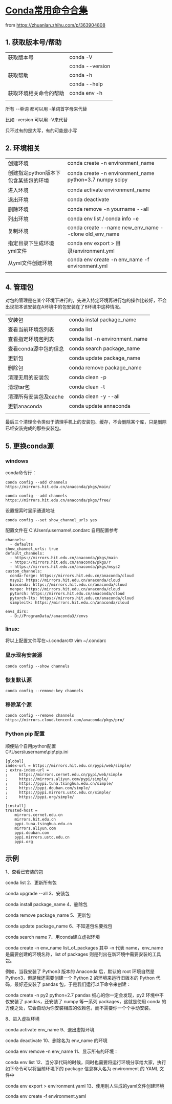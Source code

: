 # [Conda常用命令合集](https://zhuanlan.zhihu.com/p/363904808)

from https://zhuanlan.zhihu.com/p/363904808

## 1. 获取版本号/帮助

|   |   |
|  :----  | :-----  |
|获取版本号|conda -V|
| |conda --version|
|获取帮助|conda -h|
| |conda --help|
|获取环境相关命令的帮助	|conda env -h|
|||


所有 --单词 都可以用 -单词首字母来代替	

比如 -version 可以用 -V来代替

只不过有的是大写，有的可能是小写


## 2. 环境相关


|   |   |
|  :----  | :-----  |
|创建环境	|conda create -n environment_name|
|创建指定python版本下包含某些包的环境	|conda create -n environment_name python=3.7 numpy scipy|
|进入环境	|conda activate environment_name|
|退出环境	|conda deactivate|
|删除环境	|conda remove -n yourname --all|
|列出环境	|conda env list / conda info -e|
|复制环境	|conda create --name new_env_name --clone old_env_name|
|指定目录下生成环境yml文件	|conda env export > 目录/environment.yml|
|从yml文件创建环境	|conda env create -n env_name -f environment.yml|
|||




## 4. 管理包
对包的管理是在某个环境下进行的，先进入特定环境再进行包的操作比较好，不会出现把本该安装在A环境中的包安装在了B环境中这种情况。

|||
|  :----  | :-----  |
|安装包	|conda instal package_name|
|查看当前环境包列表	|conda list|
|查看指定环境包列表	|conda list -n environment_name|
|查看conda源中包的信息	|conda search package_name|
|更新包	|conda update package_name|
|删除包	|conda remove package_name|
|清理无用的安装包	|conda clean -p|
|清理tar包	|conda clean -t|
|清理所有安装包及cache	|conda clean -y --all|
|更新anaconda	|conda update annaconda|
|||

最后三个清理命令类似于清理手机上的安装包、缓存，不会删除某个库，只是删除已经安装完成的那些安装包。

## 5. 更换conda源


### windows

conda命令行：

`conda config --add channels https://mirrors.hit.edu.cn/anaconda/pkgs/main/`

`conda config --add channels https://mirrors.hit.edu.cn/anaconda/pkgs/free/`

设置搜索时显示通道地址

`conda config --set show_channel_urls yes`

配置文件在 C:\Users\username\\.condarc
自用配置参考
```
channels:
  - defaults
show_channel_urls: true
default_channels:
  - https://mirrors.hit.edu.cn/anaconda/pkgs/main
  - https://mirrors.hit.edu.cn/anaconda/pkgs/r
  - https://mirrors.hit.edu.cn/anaconda/pkgs/msys2
custom_channels:
  conda-forge: https://mirrors.hit.edu.cn/anaconda/cloud
  msys2: https://mirrors.hit.edu.cn/anaconda/cloud
  bioconda: https://mirrors.hit.edu.cn/anaconda/cloud
  menpo: https://mirrors.hit.edu.cn/anaconda/cloud
  pytorch: https://mirrors.hit.edu.cn/anaconda/cloud
  pytorch-lts: https://mirrors.hit.edu.cn/anaconda/cloud
  simpleitk: https://mirrors.hit.edu.cn/anaconda/cloud

envs_dirs:
  - D://ProgramData//anaconda3//envs
```

### linux:

将以上配置文件写在~/.condarc中 vim ~/.condarc
 ​
### 显示现有安装源

`conda config --show channels`

### 恢复默认源

`conda config --remove-key channels`

### 移除某个源

`conda config --remove channels https://mirrors.cloud.tencent.com/anaconda/pkgs/pro/`


### Python pip 配置
顺便贴个自用python配置  
C:\Users\username\pip\pip.ini
```
[global]
index-url = https://mirrors.hit.edu.cn/pypi/web/simple/
; extra-index-url =
;     https://mirrors.cernet.edu.cn/pypi/web/simple
;     https://mirrors.aliyun.com/pypi/simple/
;     https://pypi.tuna.tsinghua.edu.cn/simple/
;     https://pypi.douban.com/simple/
;     https://pypi.mirrors.ustc.edu.cn/simple/
;     https://pypi.org/simple/

[install]
trusted-host =
    mirrors.cernet.edu.cn
    mirrors.hit.edu.cn
    pypi.tuna.tsinghua.edu.cn
    mirrors.aliyun.com
    pypi.douban.com
    pypi.mirrors.ustc.edu.cn
    pypi.org

```

## 示例

1、查看已安装的包

conda list
2、更新所有包

conda upgrade --all
3、安装包

conda install package_name
4、删除包

conda remove package_name
5、更新包

conda update package_name
6、不知道包名要找包

conda search name
7、用conda建立虚拟环境

conda create -n env_name list_of_packages
其中 -n 代表 name，env_name 是需要创建的环境名称，list of packages 则是列出在新环境中需要安装的工具包。

例如，当我安装了 Python3 版本的 Anaconda 后，默认的 root 环境自然是 Python3，但是我还需要创建一个 Python 2 的环境来运行旧版本的 Python 代码，最好还安装了 pandas 包，于是我们运行以下命令来创建：

conda create -n py2 python=2.7 pandas
细心的你一定会发现，py2 环境中不仅安装了 pandas，还安装了 numpy 等一系列 packages，这就是使用 conda 的方便之处，它会自动为你安装相应的依赖包，而不需要你一个个手动安装。

8、进入虚拟环境

conda activate env_name
9、退出虚拟环境

conda deactivate
10、删除名为 env_name 的环境

conda env remove -n env_name
11、显示所有的环境：

conda env list
12、当分享代码的时候，同时也需要将运行环境分享给大家，执行如下命令可以将当前环境下的 package 信息存入名为 environment 的 YAML 文件中

conda env export > environment.yaml
13、使用别人生成的yaml文件创建环境


conda env create -f environment.yaml
